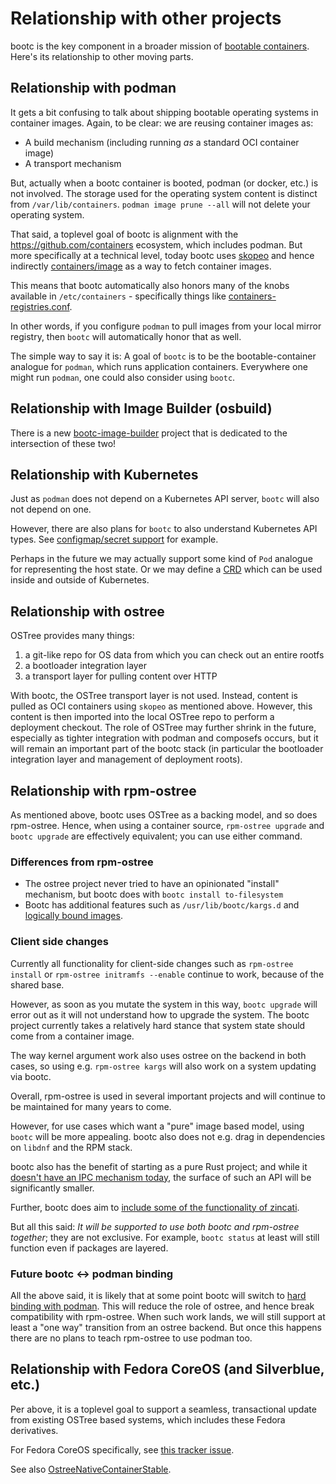 # Relationship with other projects

bootc is the key component in a broader mission of [bootable containers](https://containers.github.io/bootable/).
Here's its relationship to other moving parts.

## Relationship with podman

It gets a bit confusing to talk about shipping bootable operating systems in container images.
Again, to be clear: we are reusing container images as:

- A build mechanism (including running *as* a standard OCI container image)
- A transport mechanism

But, actually when a bootc container is booted, podman (or docker, etc.) is not involved.
The storage used for the operating system content is distinct from `/var/lib/containers`.
`podman image prune --all` will not delete your operating system.

That said, a toplevel goal of bootc is alignment with the https://github.com/containers ecosystem,
which includes podman.  But more specifically at a technical level, today bootc uses
[skopeo](https://github.com/containers/skopeo/) and hence indirectly [containers/image](https://github.com/containers/image)
as a way to fetch container images.

This means that bootc automatically also honors many of the knobs available in `/etc/containers` - specifically
things like [containers-registries.conf](https://github.com/containers/image/blob/main/docs/containers-registries.conf.5.md).

In other words, if you configure `podman` to pull images from your local mirror registry, then `bootc` will automatically honor that as well.

The simple way to say it is: A goal of `bootc` is to be the bootable-container analogue for `podman`, which runs application containers.  Everywhere one might run `podman`, one could also consider using `bootc`. 

## Relationship with Image Builder (osbuild)

There is a new [bootc-image-builder](https://github.com/osbuild/bootc-image-builder) project that is dedicated to the intersection of these two!

## Relationship with Kubernetes

Just as `podman` does not depend on a Kubernetes API server, `bootc` will also not depend on one.

However, there are also plans for `bootc` to also understand Kubernetes API types.  See [configmap/secret support](https://github.com/containers/bootc/issues/22) for example.

Perhaps in the future we may actually support some kind of `Pod` analogue for representing the host state.  Or we may define a [CRD](https://kubernetes.io/docs/concepts/extend-kubernetes/api-extension/custom-resources/) which can be used inside and outside of Kubernetes.

## Relationship with ostree

OSTree provides many things:
1. a git-like repo for OS data from which you can check out an entire rootfs
2. a bootloader integration layer
3. a transport layer for pulling content over HTTP

With bootc, the OSTree transport layer is not used. Instead, content is pulled
as OCI containers using `skopeo` as mentioned above. However, this content
is then imported into the local OSTree repo to perform a deployment checkout.
The role of OSTree may further shrink in the future, especially as tighter
integration with podman and composefs occurs, but it will remain an important
part of the bootc stack (in particular the bootloader integration layer and
management of deployment roots).

## Relationship with rpm-ostree

As mentioned above, bootc uses OSTree as a backing model, and so does
rpm-ostree. Hence, when using a container source, `rpm-ostree upgrade` and
`bootc upgrade` are effectively equivalent; you can use either command.

### Differences from rpm-ostree

- The ostree project never tried to have an opinionated "install" mechanism,
  but bootc does with `bootc install to-filesystem`
- Bootc has additional features such as `/usr/lib/bootc/kargs.d` and
  [logically bound images](logically-bound-images.md).

### Client side changes

Currently all functionality for client-side changes
such as `rpm-ostree install` or `rpm-ostree initramfs --enable`
continue to work, because of the shared base.

However, as soon as you mutate the system in this way, `bootc upgrade`
will error out as it will not understand how to upgrade
the system.  The bootc project currently takes a relatively
hard stance that system state should come from a container image.

The way kernel argument work also uses ostree on the backend
in both cases, so using e.g. `rpm-ostree kargs` will also work
on a system updating via bootc.

Overall, rpm-ostree is used in several important projects
and will continue to be maintained for many years to come.

However, for use cases which want a "pure" image based model,
using `bootc` will be more appealing.  bootc also does not
e.g. drag in dependencies on `libdnf` and the RPM stack.

bootc also has the benefit of starting as a pure Rust project;
and while it [doesn't have an IPC mechanism today](https://github.com/containers/bootc/issues/4), the surface
of such an API will be significantly smaller.

Further, bootc does aim to [include some of the functionality of zincati](https://github.com/containers/bootc/issues/5).

But all this said: *It will be supported to use both bootc and rpm-ostree together*; they are not exclusive.
For example, `bootc status` at least will still function even if packages are layered.

### Future bootc <-> podman binding

All the above said, it is likely that at some point bootc will switch to [hard binding with podman](https://github.com/containers/bootc/pull/215).
This will reduce the role of ostree, and hence break compatibility with rpm-ostree.
When such work lands, we will still support at least a "one way" transition from an
ostree backend.  But once this happens there are no plans to teach rpm-ostree
to use podman too.

## Relationship with Fedora CoreOS (and Silverblue, etc.)

Per above, it is a toplevel goal to support a seamless, transactional update from existing OSTree based systems, which includes these Fedora derivatives.

For Fedora CoreOS specifically, see [this tracker issue](https://github.com/coreos/fedora-coreos-tracker/issues/1446).

See also [OstreeNativeContainerStable](https://fedoraproject.org/wiki/Changes/OstreeNativeContainerStable).
